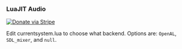 ### LuaJIT Audio

[![Donate via Stripe](https://img.shields.io/badge/Donate-Stripe-green.svg)](https://buy.stripe.com/00gbJZ0OdcNs9zi288)<br>

Edit currentsystem.lua to choose what backend. Options are: `OpenAL`, `SDL_mixer`, and `null`.
